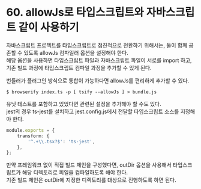 # 60. allowJs로 타입스크립트와 자바스크립트 같이 사용하기

자바스크립트 프로젝트를 타입스크립트로 점진적으로 전환하기 위해서는, 둘이 함께 공존할 수 있도록 allowJs 컴파일러 옵션을 설정해야 한다.  
해당 옵션을 사용하면 타입스크립트 파일과 자바스크립트 파일이 서로를 import 하고, 기존 빌드 과정에 타입스크립트 컴파일 과정을 추가할 수 있게 된다.

번들러가 플러그인 방식으로 통합이 가능하다면 allowJs를 편리하게 추가할 수 있다.

```
$ browserify index.ts -p [ tsify --allowJs ] > bundle.js
```

유닛 테스트를 포함하고 있었다면 관련된 설정을 추가해야 할 수도 있다.  
jest의 경우 ts-jest를 설치하고 jest.config.js에서 전달할 타입스크립트 소스를 지정해야 한다.

```ts
module.exports = {
    transform: {
        '^.+\\.tsx?$': 'ts-jest',
    },
};
```

만약 프레임워크 없이 직접 빌드 체인을 구성했다면, outDir 옵션을 사용해서 타입스크립트가 해당 디렉토리로 피일을 컴파일하도록 해야 한다.  
기존 빌드 체인은 outDir에 지정한 디렉토리를 대상으로 진행하도록 하면 된다.
